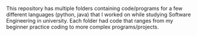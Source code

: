 This repository has multiple folders containing code/programs for a few different languages (python, java) that I worked on while studying Software Engineering in university.
Each folder had code that ranges from my beginner practice coding to more complex programs/projects.

